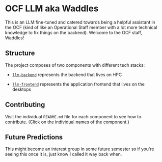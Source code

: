 # OCF LLM aka Waddles

This is an LLM fine-tuned and catered towards being a helpful assistant in the OCF (kind of like an Operational Staff member with a lot more technical knowledge to fix things on the backend). Welcome to the OCF staff, Waddles!

## Structure

The project composes of two components with different tech stacks:

* [`llm-backend`](./llm-backend/README.md) represents the backend that lives on HPC

* [`llm-frontend`](./llm-frontend/README.md) represents the application frontend that lives on the desktops

## Contributing

Visit the individual `README.md` file for each component to see how to contribute. (Click on the individual names of the component.)

## Future Predictions

 This might become an interest group in some future semester so if you're seeing this once it is, just know I called it way back when.

